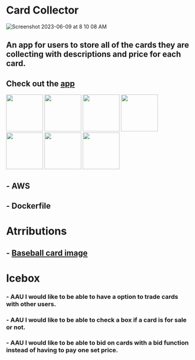 # Card Collector

![Screenshot 2023-06-09 at 8 10 08 AM](https://github.com/Bballard96/Card-Collector/assets/110790998/6d5d74a9-39cc-49cf-902d-6e1930db994a)


## An app for users to store all of the cards they are collecting with descriptions and price for each card. 

## Check out the [app](https://brendan-card.fly.dev/cards/)



<img src="https://img.shields.io/badge/VSCode-0078D4?style=for-the-badge&logo=visual%20studio%20code&logoColor=white" width="100"/>  
<img src="https://img.shields.io/badge/JavaScript-323330?style=for-the-badge&logo=javascript&logoColor=F7DF1E" width="100"/>
<img src="https://img.shields.io/badge/HTML5-E34F26?style=for-the-badge&logo=html5&logoColor=white" width="100"/>  
<img src="https://img.shields.io/badge/css3-%231572B6.svg?style=for-the-badge&logo=css3&logoColor=white" width="100"/>  
 <img src="https://img.shields.io/badge/Django-092E20?style=for-the-badge&logo=django&logoColor=white" width="100"/> 
 <img src="https://img.shields.io/badge/Python-14354C?style=for-the-badge&logo=python&logoColor=white" width="100"/> 
<img src="https://img.shields.io/badge/GIT-E44C30?style=for-the-badge&logo=git&logoColor=white" width="100"/>  


## - AWS 
## - Dockerfile

# Atrributions 
## - [Baseball card image](https://www.flaticon.com/free-icon/baseball-card_1974013)


# Icebox 
### -  AAU I would like to be able to have a option to trade cards with other users. 
### -  AAU I would like to be able to check a box if a card is for sale or not. 
### -  AAU I would like to be able to bid on cards with a bid function instead of having to pay one set price.
